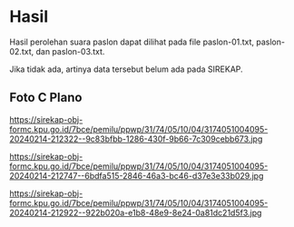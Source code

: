# Hasil

Hasil perolehan suara paslon dapat dilihat pada file paslon-01.txt, paslon-02.txt, dan paslon-03.txt.

Jika tidak ada, artinya data tersebut belum ada pada SIREKAP.

## Foto C Plano

https://sirekap-obj-formc.kpu.go.id/7bce/pemilu/ppwp/31/74/05/10/04/3174051004095-20240214-212322--9c83bfbb-1286-430f-9b66-7c309cebb673.jpg

https://sirekap-obj-formc.kpu.go.id/7bce/pemilu/ppwp/31/74/05/10/04/3174051004095-20240214-212747--6bdfa515-2846-46a3-bc46-d37e3e33b029.jpg

https://sirekap-obj-formc.kpu.go.id/7bce/pemilu/ppwp/31/74/05/10/04/3174051004095-20240214-212922--922b020a-e1b8-48e9-8e24-0a81dc21d5f3.jpg
